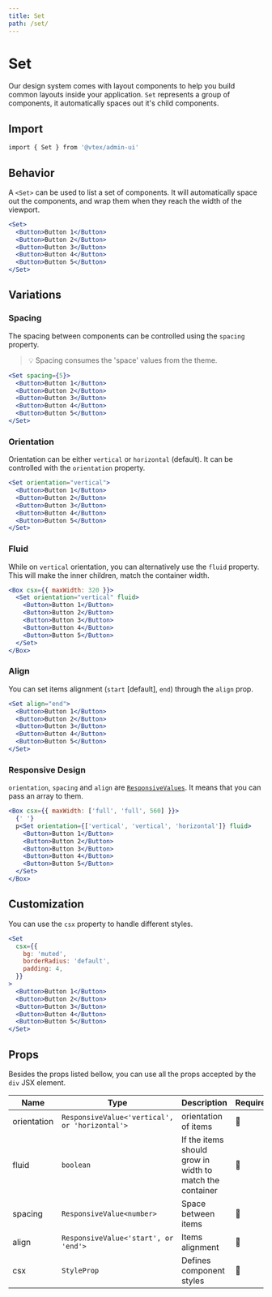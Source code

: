 ```yaml
---
title: Set
path: /set/
---
```


# Set

Our design system comes with layout components to help you build common layouts inside your application. `Set` represents a group of components, it automatically spaces out it's child components.

## Import

```sh isStatic
import { Set } from '@vtex/admin-ui'
```

## Behavior

A `<Set>` can be used to list a set of components. It will automatically space out the components, and wrap them when they reach the width of the viewport.

```jsx live
<Set>
  <Button>Button 1</Button>
  <Button>Button 2</Button>
  <Button>Button 3</Button>
  <Button>Button 4</Button>
  <Button>Button 5</Button>
</Set>
```

## Variations

### Spacing

The spacing between components can be controlled using the `spacing` property.

> 💡 Spacing consumes the 'space' values from the theme.

```jsx live
<Set spacing={5}>
  <Button>Button 1</Button>
  <Button>Button 2</Button>
  <Button>Button 3</Button>
  <Button>Button 4</Button>
  <Button>Button 5</Button>
</Set>
```

### Orientation

Orientation can be either `vertical` or `horizontal` (default). It can be controlled with the `orientation` property.

```jsx live
<Set orientation="vertical">
  <Button>Button 1</Button>
  <Button>Button 2</Button>
  <Button>Button 3</Button>
  <Button>Button 4</Button>
  <Button>Button 5</Button>
</Set>
```

### Fluid

While on `vertical` orientation, you can alternatively use the `fluid` property. This will make the inner children, match the container width.

```jsx live
<Box csx={{ maxWidth: 320 }}>
  <Set orientation="vertical" fluid>
    <Button>Button 1</Button>
    <Button>Button 2</Button>
    <Button>Button 3</Button>
    <Button>Button 4</Button>
    <Button>Button 5</Button>
  </Set>
</Box>
```

### Align

You can set items alignment (`start` [default], `end`) through the `align` prop.

```jsx live
<Set align="end">
  <Button>Button 1</Button>
  <Button>Button 2</Button>
  <Button>Button 3</Button>
  <Button>Button 4</Button>
  <Button>Button 5</Button>
</Set>
```

### Responsive Design

`orientation`, `spacing` and `align` are [`ResponsiveValues`](/guidelines/responsive-design/#responsive-values). It means that you can pass an array to them.

```jsx live
<Box csx={{ maxWidth: ['full', 'full', 560] }}>
  {' '}
  p<Set orientation={['vertical', 'vertical', 'horizontal']} fluid>
    <Button>Button 1</Button>
    <Button>Button 2</Button>
    <Button>Button 3</Button>
    <Button>Button 4</Button>
    <Button>Button 5</Button>
  </Set>
</Box>
```

## Customization

You can use the `csx` property to handle different styles.

```jsx live
<Set
  csx={{
    bg: 'muted',
    borderRadius: 'default',
    padding: 4,
  }}
>
  <Button>Button 1</Button>
  <Button>Button 2</Button>
  <Button>Button 3</Button>
  <Button>Button 4</Button>
  <Button>Button 5</Button>
</Set>
```

## Props

Besides the props listed bellow, you can use all the props accepted by the `div` JSX element.

| Name        | Type                                           | Description                                              | Required | Default      |
| ----------- | ---------------------------------------------- | -------------------------------------------------------- | -------- | ------------ |
| orientation | `ResponsiveValue<'vertical', or 'horizontal'>` | orientation of items                                     | 🚫       | `'vertical'` |
| fluid       | `boolean`                                      | If the items should grow in width to match the container | 🚫       | `false`      |
| spacing     | `ResponsiveValue<number>`                      | Space between items                                      | 🚫       | `0`          |
| align       | `ResponsiveValue<'start', or 'end'>`           | Items alignment                                          | 🚫       | `start`      |
| csx         | `StyleProp`                                    | Defines component styles                                 | 🚫       | `{}`         |
